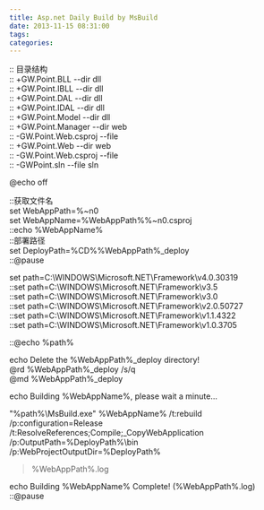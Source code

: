 ```yaml
---
title: Asp.net Daily Build by MsBuild
date: 2013-11-15 08:31:00
tags: 
categories: 
---
```

:: 目录结构  
:: +GW.Point.BLL --dir dll  
:: +GW.Point.IBLL --dir dll  
:: +GW.Point.DAL --dir dll  
:: +GW.Point.IDAL --dir dll  
:: +GW.Point.Model --dir dll  
:: +GW.Point.Manager --dir web  
:: -GW.Point.Web.csproj --file  
:: +GW.Point.Web --dir web  
:: -GW.Point.Web.csproj --file  
:: -GWPoint.sln --file sln

@echo off

::获取文件名  
set WebAppPath=%~n0  
set WebAppName=%WebAppPath%\%~n0.csproj  
::echo %WebAppName%  
::部署路径  
set DeployPath=%CD%\%WebAppPath%_deploy  
::@pause

set path=C:\WINDOWS\Microsoft.NET\Framework\v4.0.30319  
::set path=C:\WINDOWS\Microsoft.NET\Framework\v3.5  
::set path=C:\WINDOWS\Microsoft.NET\Framework\v3.0  
::set path=C:\WINDOWS\Microsoft.NET\Framework\v2.0.50727  
::set path=C:\WINDOWS\Microsoft.NET\Framework\v1.1.4322  
::set path=C:\WINDOWS\Microsoft.NET\Framework\v1.0.3705

::@echo %path%

echo Delete the %WebAppPath%_deploy directory!  
@rd %WebAppPath%_deploy /s/q  
@md %WebAppPath%_deploy

echo Building %WebAppName%, please wait a minute...

"%path%\MsBuild.exe" %WebAppName% /t:rebuild /p:configuration=Release
/t:ResolveReferences;Compile;_CopyWebApplication
/p:OutputPath=%DeployPath%\bin /p:WebProjectOutputDir=%DeployPath%
>%WebAppPath%.log

echo Building %WebAppName% Complete! (%WebAppPath%.log)  
::@pause

